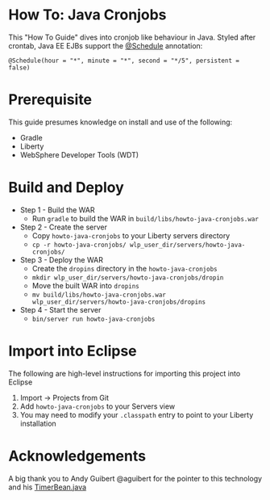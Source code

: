 # How To: Java Cronjobs

This "How To Guide" dives into cronjob like behaviour in Java. Styled after crontab, Java EE EJBs support the [@Schedule](http://docs.oracle.com/javaee/7/api/javax/ejb/Schedule.html) annotation:

`@Schedule(hour = "*", minute = "*", second = "*/5", persistent = false)`


# Prerequisite

This guide presumes knowledge on install and use of the following:
* Gradle
* Liberty
* WebSphere Developer Tools (WDT)


# Build and Deploy

* Step 1 - Build the WAR
  * Run `gradle` to build the WAR in `build/libs/howto-java-cronjobs.war`
* Step 2 - Create the server
  * Copy `howto-java-cronjobs` to your Liberty servers directory
  * `cp -r howto-java-cronjobs/ wlp_user_dir/servers/howto-java-cronjobs/`
* Step 3 - Deploy the WAR
  * Create the `dropins` directory in the `howto-java-cronjobs`
  * `mkdir wlp_user_dir/servers/howto-java-cronjobs/dropin`
  * Move the built WAR into `dropins`
  * `mv build/libs/howto-java-cronjobs.war wlp_user_dir/servers/howto-java-cronjobs/dropins`
* Step 4 - Start the server
  * `bin/server run howto-java-cronjobs`


# Import into Eclipse

The following are high-level instructions for importing this project into Eclipse

1. Import -> Projects from Git
2. Add `howto-java-cronjobs` to your Servers view
3. You may need to modify your `.classpath` entry to point to your Liberty installation


# Acknowledgements

A big thank you to Andy Guibert @aguibert for the pointer to this technology
and his [TimerBean.java](https://github.com/aguibert/coms319-project4/blob/master/430_EJBs/src/web/ejb/TimerBean.java)
